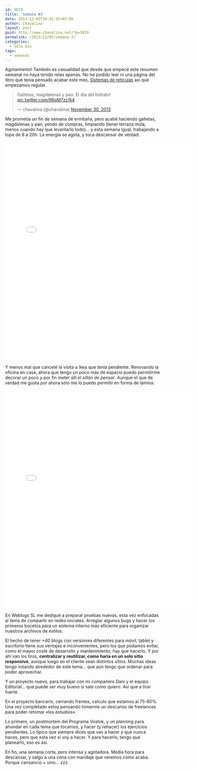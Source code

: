 ```yaml
---
id: 3019
title: 'Semana #3'
date: 2013-12-05T19:42:55+02:00
author: Chavalina
layout: post
guid: http://www.chavalina.net/?p=3019
permalink: /2013/12/05/semana-3/
categories:
  - Sólo mío
tags:
  - semanal
---
```

Agotamiento! También es casualidad que desde que empecé este resumen semanal no haya tenido relax apenas. No he podido leer ni una página del libro que tenía pensado acabar este mes, <a href="http://ggili.com/es/tienda/productos/sistemas-de-reticulas-1" target="_blank">Sistemas de retículas</a> así que empezamos regular.

<blockquote class="twitter-tweet" lang="en"><p>Galletas, magdalenas y pan. El día del hidrato! <a href="http://t.co/96oM7zz1k4">pic.twitter.com/96oM7zz1k4</a></p>&mdash; chavalina (@chavalina) <a href="https://twitter.com/chavalina/statuses/406786782727249920">November 30, 2013</a></blockquote>
<script async src="//platform.twitter.com/widgets.js" charset="utf-8"></script>

Me prometía un fin de semana de ermitaña, pero acabé haciendo galletas, magdalenas y pan, yendo de compras, limpiando (tener terraza mola, menos cuando hay que levantarlo todo)… y esta semana igual, trabajando a tope de 8 a 20h. La energía se agota, y toca descansar de verdad.

<iframe src="//instagram.com/p/hWg9sBNslr/embed/" width="612" height="710" frameborder="0" scrolling="no" allowtransparency="true"></iframe>

Y menos mal que cancelé la visita a Ikea que tenía pendiente. Renovando la oficina en casa, ahora que tengo un poco más de espacio puedo permitirme decorar un poco y por fin meter allí _el sillón de pensar_. Aunque el que de verdad me gusta por ahora sólo me lo puedo permitir en forma de lámina:

<iframe src="//instagram.com/p/hg0YOTNsjo/embed/" width="612" height="710" frameborder="0" scrolling="no" allowtransparency="true"></iframe>

En Weblogs SL me dediqué a preparar pruebas nuevas, esta vez enfocadas al tema de compartir en redes sociales. Arreglar algunos bugs y hacer los primeros bocetos para un sistema interno más eficiente para organizar nuestros archivos de estilos.

El hecho de tener +40 blogs con versiones diferentes para móvil, tablet y escritorio tiene sus ventajas e inconvenientes, pero los que podamos evitar, como el mayor coste de desarrollo y mantenimiento, hay que hacerlo. Y por ahí van los tiros, **centralizar y reutilizar, como haría en un solo sitio responsive**, aunque luego en el cliente sean distintos sitios. Muchas ideas tengo volando alrededor de este tema… que aún tengo que ordenar para poder aprovechar.

Y un proyecto nuevo, para trabajar con mi compañero Dani y el equipo Editorial… que puede ser muy bueno si sale como quiero. Así que a tirar fuerte.

En el proyecto bancario, cerrando frentes, calculo que estamos al 75-80%. Una vez completado estoy pensando tomarme un descanso de freelances para poder retomar «los estudios». 

Lo primero, un postmortem del Programa Vostok, y un planning para ahondar en cada tema que tocamos, y hacer (y rehacer) los ejercicios pendientes. Lo típico que siempre dices que vas a hacer y que nunca haces, pero que esta vez sí voy a hacer. Y para hacerlo, tengo que planearlo, eso es así.

En fin, una semana corta, pero intensa y agotadora. Media hora para descansar, y salgo a una cena con maridaje que veremos cómo acaba. Porque cansancio + vino… zzz.